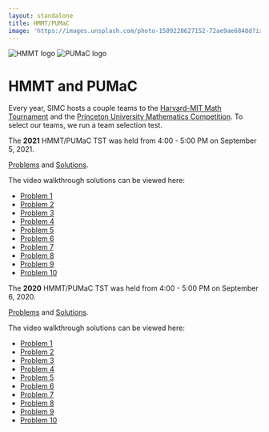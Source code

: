 ```yaml
---
layout: standalone
title: HMMT/PUMaC
image: 'https://images.unsplash.com/photo-1509228627152-72ae9ae6848d?ixlib=rb-1.2.1&ixid=MnwxMjA3fDB8MHxwaG90by1wYWdlfHx8fGVufDB8fHx8&auto=format&fit=crop&w=1470&q=80'
---
```


<div class="flex flex-col items-center mt-8">
  <img alt="HMMT logo" src="https://hmmt-prod.s3.amazonaws.com/static/img/logo/hmmt/logo.png" class="max-h-24">
  <img alt="PUMaC logo" src="https://images.squarespace-cdn.com/content/v1/570450471d07c094a39efaed/1489872743410-OCIZMLU7TAEPS1BAXH4P/PUMaC_logo_color.png"  class="max-h-24">
</div>

# HMMT and PUMaC

Every year, SIMC hosts a couple teams to the [Harvard-MIT Math Tournament](https://www.hmmt.org/) and the [Princeton University Mathematics Competition](https://jason-shi-f9dm.squarespace.com/). To select our teams, we run a team selection test.

<!-- This can also probably be automated -->
<div class="card mb-4">
  The
  <b>2021</b>
  HMMT/PUMaC TST was held from 4:00 - 5:00 PM on September 5, 2021.
  
  [Problems](https://drive.google.com/file/d/10g8aiLwl2PVZFe_OuxAt1ZvHzTq2BClt/view) and [Solutions](https://drive.google.com/file/d/1nsd_XmOudGGIVezClPSB8XBs-scAzQfN/view).
  
  The video walkthrough solutions can be viewed here:
  
  - [Problem 1](https://youtu.be/knX67MAtJQs)
  - [Problem 2](https://youtu.be/rFQ_B6igUSQ)
  - [Problem 3](https://youtu.be/Ae0tSAGnv7E)
  - [Problem 4](https://youtu.be/IivOyVdXAEM)
  - [Problem 5](https://youtu.be/OIuTf_dWC8Q)
  - [Problem 6](https://youtu.be/RFwMgQolq_s)
  - [Problem 7](https://youtu.be/CTFgK865lzE)
  - [Problem 8](https://youtu.be/u_6ESMimI74)
  - [Problem 9](https://youtu.be/o3P4SqqiNL4)
  - [Problem 10](https://youtu.be/H4qLFJzsUhg)
</div>

<div class="card">
  The
  <b>2020</b>
  HMMT/PUMaC TST was held from 4:00 - 5:00 PM on September 6, 2020.
  
  [Problems](http://drive.google.com/file/d/1krIHO5IISN4uxL7Q-eOs-W0E9m9LidM3/view?usp=sharing) and [Solutions](http://drive.google.com/file/d/1vlXYt_Ugh8LpPUL28NfpSLfwXhfqWYdH/view?usp=sharing).
  
  The video walkthrough solutions can be viewed here:
  
  - [Problem 1](https://youtu.be/-jVp0DBG0QY)
  - [Problem 2](https://youtu.be/8sx0ASk_nd4)
  - [Problem 3](https://youtu.be/Rha4qTqgzdw)
  - [Problem 4](https://youtu.be/hvhD9kThd5I)
  - [Problem 5](https://youtu.be/vjenKBLJqG4)
  - [Problem 6](https://youtu.be/mG_6TBQmPvE)
  - [Problem 7](https://youtu.be/0P_0iAGaVxM)
  - [Problem 8](https://youtu.be/qsyhIu0eNLc)
  - [Problem 9](https://youtu.be/_Az_p5SFE1A)
  - [Problem 10](https://youtu.be/GqFUVeBEGu0)
</div>
